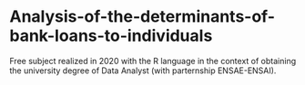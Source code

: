 # Analysis-of-the-determinants-of-bank-loans-to-individuals
Free subject realized in 2020 with the R language in the context of obtaining the university degree of Data Analyst (with parternship ENSAE-ENSAI).
